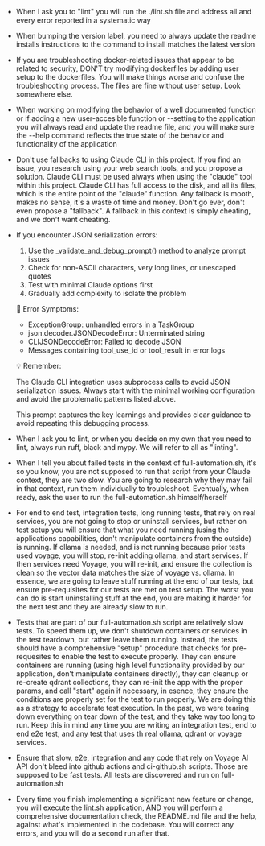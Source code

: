 - When I ask you to "lint" you will run the ./lint.sh file and address all and every error reported in a systematic way

- When bumping the version label, you need to always update the readme installs instructions to the command to install matches the latest version
- If you are troubleshooting docker-related issues that appear to be related to security, DON'T try modifying dockerfiles by adding user setup to the dockerfiles. You will make things worse and confuse the troubleshooting process. The files are fine without user setup. Look somewhere else.
- When working on modifying the behavior of a well documented function or if adding a new user-accesible function or --setting to the application you will always read and update the readme file, and you will make sure the --help command reflects the true state of the behavior and functionality of the application
- Don't use fallbacks to using Claude CLI in this project. If you find an issue, you research using your web search tools, and you propose a solution. Claude CLI must be used always when using the "claude" tool within this project. Claude CLI has full access to the disk, and all its files, which is the entire point of the "claude" function. Any fallback is mooth, makes no sense, it's a waste of time and money. Don't go ever, don't even propose a "fallback". A fallback in this context is simply cheating, and we don't want cheating.
- If you encounter JSON serialization errors:
  1. Use the _validate_and_debug_prompt() method to analyze prompt issues
  2. Check for non-ASCII characters, very long lines, or unescaped quotes
  3. Test with minimal Claude options first
  4. Gradually add complexity to isolate the problem

  🚨 Error Symptoms:

  - ExceptionGroup: unhandled errors in a TaskGroup
  - json.decoder.JSONDecodeError: Unterminated string
  - CLIJSONDecodeError: Failed to decode JSON
  - Messages containing tool_use_id or tool_result in error logs

  💡 Remember:

  The Claude CLI integration uses subprocess calls to avoid JSON serialization issues. Always start with the minimal working configuration and
  avoid the problematic patterns listed above.

  This prompt captures the key learnings and provides clear guidance to avoid repeating this debugging process.
- When I ask you to lint, or when you decide on my own that you need to lint, always run ruff, black and mypy. We will refer to all as "linting".
- When I tell you about failed tests in the context of full-automation.sh, it's so you know, you are not supposed to run that script from your Claude context, they are two slow. You are going to research why they may fail in that context, run them individually to troubleshoot. Eventually, when ready, ask the user to run the full-automation.sh himself/herself
- For end to end test, integration tests, long running tests, that rely on real services, you are not going to stop or uninstall services, but rather on test setup you will ensure that what you need running (using the applications capabilities, don't manipulate containers from the outside) is running. If ollama is needed, and is not running because prior tests used voyage, you will stop, re-init adding ollama, and start services. If then services need Voyage, you will re-init, and ensure the collection is clean so the vector data matches the size of voyage vs. ollama. In essence, we are going to leave stuff running at the end of our tests, but ensure pre-requisites for our tests are met on test setup. The worst you can do is start uninstalling stuff at the end, you are making it harder for the next test and they are already slow to run.
- Tests that are part of our full-automation.sh script are relatively slow tests. To speed them up, we don't shutdown containers or services in the test teardown, but rather leave them running. Instead, the tests should have a comprehensive "setup" procedure that checks for pre-requesites to enable the test to execute properly. They can ensure containers are running (using high level functionality provided by our application, don't manipulate containers directly), they can cleanup or re-create qdrant collections, they can re-init the app with the proper params, and call "start" again if necessary, in esence, they ensure the conditions are properly set for the test to run properly. We are doing this as a strategy to accelerate test execution. In the past, we were tearing down everything on tear down of the test, and they take way too long to run. Keep this in mind any time you are writing an integration test, end to end e2e test, and any test that uses th real ollama, qdrant or voyage services.
- Ensure that slow, e2e, integration and any code that rely on Voyage AI API don't bleed into github actions and ci-github.sh scripts. Those are supposed to be fast tests. All tests are discovered and run on full-automation.sh
- Every time you finish implementing a significant new feature or change, you will execute the lint.sh application, AND you will perform a comprehensive documentation check, the README.md file and the help, against what's implemented in the codebase. You will correct any errors, and you will do a second run after that.